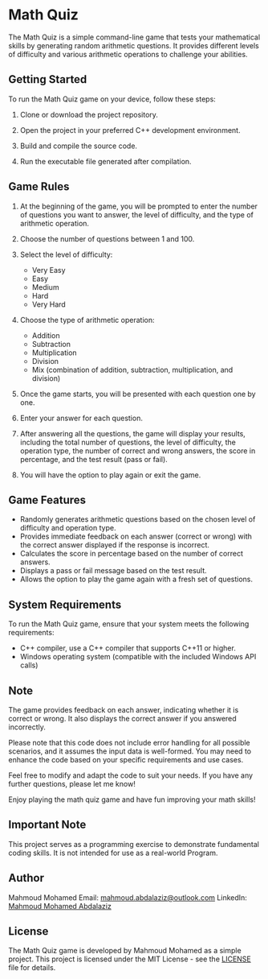 # Math Quiz

The Math Quiz is a simple command-line game that tests your mathematical skills by generating random arithmetic questions. It provides different levels of difficulty and various arithmetic operations to challenge your abilities.

## Getting Started

To run the Math Quiz game on your device, follow these steps:

1. Clone or download the project repository.

2. Open the project in your preferred C++ development environment.

3. Build and compile the source code.

4. Run the executable file generated after compilation.

## Game Rules

1. At the beginning of the game, you will be prompted to enter the number of questions you want to answer, the level of difficulty, and the type of arithmetic operation.

2. Choose the number of questions between 1 and 100.

3. Select the level of difficulty:

    - Very Easy
    - Easy
    - Medium
    - Hard
    - Very Hard

4. Choose the type of arithmetic operation:

    - Addition
    - Subtraction
    - Multiplication
    - Division
    - Mix (combination of addition, subtraction, multiplication, and division)

5. Once the game starts, you will be presented with each question one by one.

6. Enter your answer for each question.

7. After answering all the questions, the game will display your results, including the total number of questions, the level of difficulty, the operation type, the number of correct and wrong answers, the score in percentage, and the test result (pass or fail).

8. You will have the option to play again or exit the game.

## Game Features

- Randomly generates arithmetic questions based on the chosen level of difficulty and operation type.
- Provides immediate feedback on each answer (correct or wrong) with the correct answer displayed if the response is incorrect.
- Calculates the score in percentage based on the number of correct answers.
- Displays a pass or fail message based on the test result.
- Allows the option to play the game again with a fresh set of questions.

## System Requirements

To run the Math Quiz game, ensure that your system meets the following requirements:

- C++ compiler, use a C++ compiler that supports C++11 or higher.
- Windows operating system (compatible with the included Windows API calls)

## Note
The game provides feedback on each answer, indicating whether it is correct or wrong. It also displays the correct answer if you answered incorrectly.

Please note that this code does not include error handling for all possible scenarios, and it assumes the input data is well-formed. You may need to enhance the code based on your specific requirements and use cases.

Feel free to modify and adapt the code to suit your needs. If you have any further questions, please let me know!

Enjoy playing the math quiz game and have fun improving your math skills!

## Important Note

This project serves as a programming exercise to demonstrate fundamental coding skills. It is not intended for use as a real-world Program.

## Author

Mahmoud Mohamed
Email: mahmoud.abdalaziz@outlook.com
LinkedIn: [Mahmoud Mohamed Abdalaziz](https://www.linkedin.com/in/mahmoud-mohamed-abd/)

## License

The Math Quiz game is developed by Mahmoud Mohamed as a simple project.
This project is licensed under the MIT License - see the [LICENSE](LICENSE) file for details.
